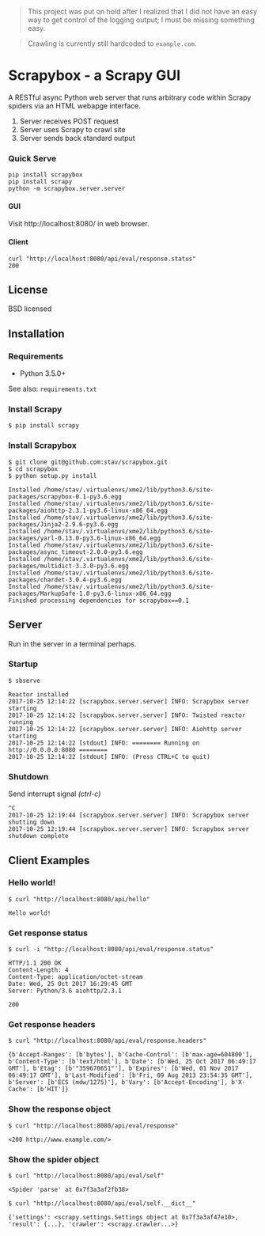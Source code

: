 
> This project was put on hold after I realized that I did not have an easy way
> to get control of the logging output; I must be missing something easy.

> Crawling is currently still hardcoded to `example.com`.

# Scrapybox - a Scrapy GUI

A RESTful async Python web server that runs arbitrary code within Scrapy spiders
via an HTML webapge interface.

1. Server receives POST request
2. Server uses Scrapy to crawl site
3. Server sends back standard output

### Quick Serve

    pip install scrapybox
    pip install scrapy
    python -m scrapybox.server.server

#### GUI

Visit http://localhost:8080/ in web browser.

#### Client

    curl "http://localhost:8080/api/eval/response.status"
    200

## License

BSD licensed

## Installation

### Requirements

* Python 3.5.0+

See also: `requirements.txt`

### Install Scrapy

    $ pip install scrapy

### Install Scrapybox

    $ git clone git@github.com:stav/scrapybox.git
    $ cd scrapybox
    $ python setup.py install

    Installed /home/stav/.virtualenvs/xme2/lib/python3.6/site-packages/scrapybox-0.1-py3.6.egg
    Installed /home/stav/.virtualenvs/xme2/lib/python3.6/site-packages/aiohttp-2.3.1-py3.6-linux-x86_64.egg
    Installed /home/stav/.virtualenvs/xme2/lib/python3.6/site-packages/Jinja2-2.9.6-py3.6.egg
    Installed /home/stav/.virtualenvs/xme2/lib/python3.6/site-packages/yarl-0.13.0-py3.6-linux-x86_64.egg
    Installed /home/stav/.virtualenvs/xme2/lib/python3.6/site-packages/async_timeout-2.0.0-py3.6.egg
    Installed /home/stav/.virtualenvs/xme2/lib/python3.6/site-packages/multidict-3.3.0-py3.6.egg
    Installed /home/stav/.virtualenvs/xme2/lib/python3.6/site-packages/chardet-3.0.4-py3.6.egg
    Installed /home/stav/.virtualenvs/xme2/lib/python3.6/site-packages/MarkupSafe-1.0-py3.6-linux-x86_64.egg
    Finished processing dependencies for scrapybox==0.1

## Server

Run in the server in a terminal perhaps.

### Startup

    $ sbserve

    Reactor installed
    2017-10-25 12:14:22 [scrapybox.server.server] INFO: Scrapybox server starting
    2017-10-25 12:14:22 [scrapybox.server.server] INFO: Twisted reactor running
    2017-10-25 12:14:22 [scrapybox.server.server] INFO: Aiohttp server starting
    2017-10-25 12:14:22 [stdout] INFO: ======== Running on http://0.0.0.0:8080 ========
    2017-10-25 12:14:22 [stdout] INFO: (Press CTRL+C to quit)

### Shutdown

Send interrupt signal *(ctrl-c)*

    ^C
    2017-10-25 12:19:44 [scrapybox.server.server] INFO: Scrapybox server shutting down
    2017-10-25 12:19:44 [scrapybox.server.server] INFO: Scrapybox server shutdown complete

## Client Examples

### Hello world!

    $ curl "http://localhost:8080/api/hello"

    Hello world!

### Get response status

    $ curl -i "http://localhost:8080/api/eval/response.status"

    HTTP/1.1 200 OK
    Content-Length: 4
    Content-Type: application/octet-stream
    Date: Wed, 25 Oct 2017 16:29:45 GMT
    Server: Python/3.6 aiohttp/2.3.1

    200

### Get response headers

    $ curl "http://localhost:8080/api/eval/response.headers"

    {b'Accept-Ranges': [b'bytes'], b'Cache-Control': [b'max-age=604800'], b'Content-Type': [b'text/html'], b'Date': [b'Wed, 25 Oct 2017 06:49:17 GMT'], b'Etag': [b'"359670651"'], b'Expires': [b'Wed, 01 Nov 2017 06:49:17 GMT'], b'Last-Modified': [b'Fri, 09 Aug 2013 23:54:35 GMT'], b'Server': [b'ECS (mdw/1275)'], b'Vary': [b'Accept-Encoding'], b'X-Cache': [b'HIT']}

### Show the response object

    $ curl "http://localhost:8080/api/eval/response"

    <200 http://www.example.com/>

### Show the spider object

    $ curl "http://localhost:8080/api/eval/self"

    <Spider 'parse' at 0x7f3a3af2fb38>

    $ curl "http://localhost:8080/api/eval/self.__dict__"

    {'settings': <scrapy.settings.Settings object at 0x7f3a3af47e10>, 'result': {...}, 'crawler': <scrapy.crawler...>}
